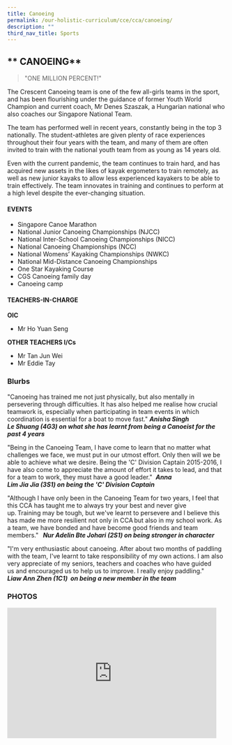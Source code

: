 ```yaml
---
title: Canoeing
permalink: /our-holistic-curriculum/cce/cca/canoeing/
description: ""
third_nav_title: Sports
---
```

## ** CANOEING**
> "ONE MILLION PERCENT!"

The Crescent Canoeing team is one of the few all-girls teams in the sport, and has been flourishing under the guidance of former Youth World Champion and current coach, Mr Denes Szaszak, a Hungarian national who also coaches our Singapore National Team.  
  
The team has performed well in recent years, constantly being in the top 3 nationally. The student-athletes are given plenty of race experiences throughout their four years with the team, and many of them are often invited to train with the national youth team from as young as 14 years old.  
  
Even with the current pandemic, the team continues to train hard, and has acquired new assets in the likes of kayak ergometers to train remotely, as well as new junior kayaks to allow less experienced kayakers to be able to train effectively. The team innovates in training and continues to perform at a high level despite the ever-changing situation.

#### **EVENTS**
*    Singapore Canoe Marathon
*   National Junior Canoeing Championships (NJCC)
*   National Inter-School Canoeing Championships (NICC)
*   National Canoeing Championships (NCC)
*   National Womens’ Kayaking Championships (NWKC)
*   National Mid-Distance Canoeing Championships
*   One Star Kayaking Course
*   CGS Canoeing family day
*   Canoeing camp


#### **TEACHERS-IN-CHARGE**

**OIC**
* Mr Ho Yuan Seng

**OTHER TEACHERS I/Cs**

* Mr Tan Jun Wei
* Mr Eddie Tay


### **Blurbs**
"Canoeing has trained me not just physically, but also mentally in persevering through difficulties. It has also helped me realise how crucial teamwork is, especially when participating in team events in which coordination is essential for a boat to move fast."
***Anisha Singh Le Shuang (4G3) on what she has learnt from being a Canoeist for the past 4 years***

"Being in the Canoeing Team, I have come to learn that no matter what challenges we face, we must put in our utmost effort. Only then will we be able to achieve what we desire. Being the 'C' Division Captain 2015-2016, I have also come to appreciate the amount of effort it takes to lead, and that for a team to work, they must have a good leader." 
***Anna Lim Jia Jia (3S1) on being the 'C' Division Captain***


"Although I have only been in the Canoeing Team for two years, I feel that this CCA has taught me to always try your best and never give up. Training may be tough, but we've learnt to persevere and I believe this has made me more resilient not only in CCA but also in my school work. As a team, we have bonded and have become good friends and team members."  
***Nur Adelin Bte Johari (2S1) on being stronger in character***

"I'm very enthusiastic about canoeing. After about two months of paddling with the team, I've learnt to take responsibility of my own actions. I am also very appreciate of my seniors, teachers and coaches who have guided us and encouraged us to help us to improve. I really enjoy paddling." 
***Liaw Ann Zhen (1C1)  on being a new member in the team***


### **PHOTOS** ###

<iframe src="https://docs.google.com/presentation/d/e/2PACX-1vTiM4fCMPyWPE14PuIEDwfRRYomhV73xIN7ACzWp6RMWtnq_1kcP6dhBHgoprDpdyY30CjmBlGUF2bB/embed?start=true&loop=true&delayms=3000" frameborder="0" width="480" height="299" allowfullscreen="true"></iframe>